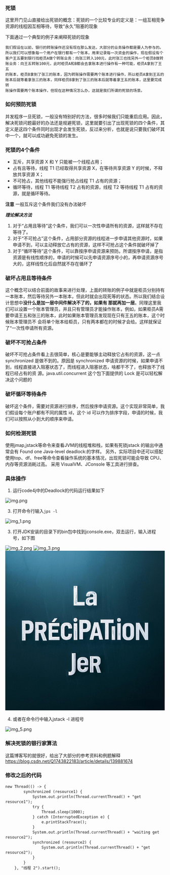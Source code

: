 ### 死锁

这里开门见山直接给出死锁的概念：死锁的一个比较专业的定义是：一组互相竞争资源的线程因互相等待，导致“永久”阻塞的现象

下面通过一个典型的例子来阐释死锁的现象

    我们假设在以前，银行的转账操作还没有现在那么发达，大部分的业务操作都是要人为参与的。
    所以我们可以想象每一个用户在银行都有一个账本，用来记录每一次资金的操作，现在假设有个
    客户王五要到银行找柜员A做个转账业务：向张三转入100元，此时张三也找另外一个柜员B做转
    账业务：向王五转账100元，此时柜员A和B都会去拿账本进行操作有一种可能，柜员A拿到了王五
    的账本，柜员B拿到了张三的账本，因为转账操作需要两个账本进行操作，所以柜员A拿到王五的
    账本后就等着拿张三的账本，同样柜员B拿到了张三的账本后就等着拿王五的账本，这里要完成转
    账操作需要两个账本操作，但现在这种情况怎么办，这就是我们所谓的死锁的场景。

### 如何预防死锁

并发程序一旦死锁，一般没有特别好的方法，很多时候我们只能重启应用。因此，解决死锁问题最好的办法还是规避死锁，这里就要引出了出现死锁的四个条件，其定义是这四个条件同时出现才会发生死锁，反过来分析，也就是说只要我们破坏其中一个，就可以成功避免死锁的发生。

### 死锁的4个条件

- 互斥，共享资源 X 和 Y 只能被一个线程占用；
- 占有且等待，线程 T1 已经取得共享资源 X，在等待共享资源 Y 的时候，不释放共享资源 X；
- 不可抢占，其他线程不能强行抢占线程 T1 占有的资源；
- 循环等待，线程 T1 等待线程 T2 占有的资源，线程 T2 等待线程 T1 占有的资源，就是循环等待。

**注意** 一般互斥这个条件我们没有办法破坏

***理论解决方法***

1. 对于“占用且等待”这个条件，我们可以一次性申请所有的资源，这样就不存在等待了。
2. 对于“不可抢占”这个条件，占用部分资源的线程进一步申请其他资源时，如果申请不到，可以主动释放它占有的资源，这样不可抢占这个条件就破坏掉了
3. 对于“循环等待”这个条件，可以靠按序申请资源来预防。所谓按序申请，是指资源是有线性顺序的，申请的时候可以先申请资源序号小的，再申请资源序号大的，这样线性化后自然就不存在循环了


### 破坏占用且等待条件

这个概念可以结合前面的故事来进行处理，上面的转账的例子中就是柜员分别持有一本账本，然后等待另外一本账本，但此时就会出现死等的状态。所以我们结合设计思想中**没什么是加一层中间件解决不了的，如果有
那就再加一层**。同理这里我们可以设置一个账本管理员，并且只有管理员才能操作账本，例如，如果柜员A需要申请王五和张三的账本，此时如果账本管理员发现现在只有王五的账本，这个时候账本管理员不
会将单个账本给柜员，只有两本都在的时候才会给。这样就保证了“一次性申请所有资源。


### 破坏不可抢占条件

破坏不可抢占条件看上去很简单，核心是要能够主动释放它占有的资源，这一点synchronized 是做不到的。原因是 synchronized 申请资源的时候，如果申请不到，线程直接进入阻塞状态了，而线程进入阻塞状态，啥都干不了，也释放不了线程已经占有的资
源。java.util.concurrent 这个包下面提供的 Lock 是可以轻松解决这个问题的


### 破坏循环等待条件

破坏这个条件，需要对资源进行排序，然后按序申请资源。这个实现非常简单，我们假设每个账户都有不同的属性 id，这个 id 可以作为排序字段，申请的时候，我们可以按照从小到大的顺序来申请。


### 如何检测死锁

使用jmap,jstack等命令来查看JVM的线程堆和栈，如果有死锁jstack 的输出中通常会有 Found one Java-level deadlock:的字样。
另外，实际项目中还可以搭配使用top、df、free等命令查看操作系统的基本情况，出现死锁可能会导致 CPU、内存等资源消耗过高。
采用 VisualVM、JConsole 等工具进行排查。

### 具体操作

1. 运行code4j中的Deadlock的代码运行结果如下

   
![img.png](img.png)

3. 打开命令行输入`jps -l`

![img_1.png](img_1.png)

3. 打开JDK安装的目录下的bin包中找到jconsole.exe，双击运行，输入进程号，如下图

![img_2.png](img_2.png)
![img_3.png](img_3.png)
![img_4.png](img_4.png)

4. 或者在命令行中输入jstack -l 进程号

![img_5.png](img_5.png)

### 解决死锁的银行家算法 

这篇博客写的就很好，给出了大部分的参考资料和例题解释
https://blog.csdn.net/Q1743822183/article/details/139881674

### 修改之后的代码

    new Thread(() -> {
            synchronized (resource1) {
                System.out.println(Thread.currentThread() + "get resource1");
                try {
                    Thread.sleep(1000);
                } catch (InterruptedException e) {
                    e.printStackTrace();
                }
                System.out.println(Thread.currentThread() + "waiting get resource2");
                synchronized (resource2) {
                    System.out.println(Thread.currentThread() + "get resource2");
                }
            }
        }, "线程 2").start();
